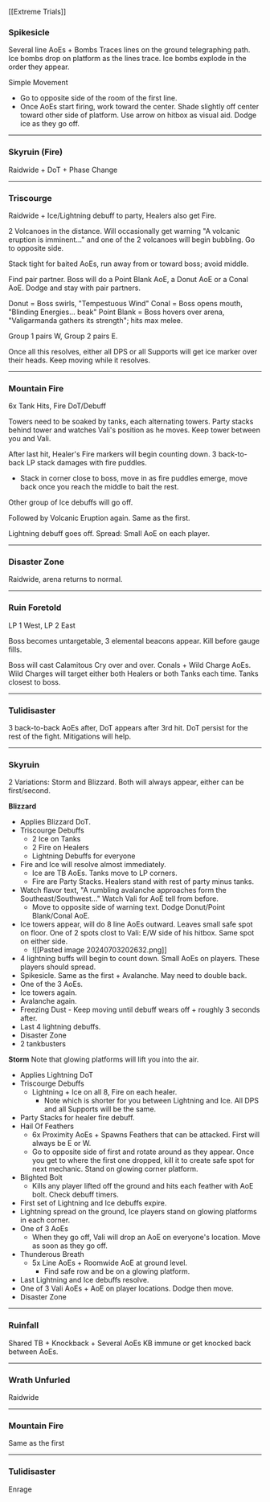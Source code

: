 [[Extreme Trials]]
### Spikesicle
Several line AoEs + Bombs
Traces lines on the ground telegraphing path. Ice bombs drop on platform as the lines trace. Ice bombs explode in the order they appear.

Simple Movement
- Go to opposite side of the room of the first line.
- Once AoEs start firing, work toward the center. Shade slightly off center toward other side of platform. Use arrow on hitbox as visual aid. Dodge ice as they go off.
___
### Skyruin (Fire)
Raidwide + DoT + Phase Change
___
### Triscourge
Raidwide + Ice/Lightning debuff to party, Healers also get Fire.

2 Volcanoes in the distance. Will occasionally get warning "A volcanic eruption is imminent..." and one of the 2 volcanoes will begin bubbling. Go to opposite side.

Stack tight for baited AoEs, run away from or toward boss; avoid middle.

Find pair partner. Boss will do a Point Blank AoE, a Donut AoE or a Conal AoE. Dodge and stay with pair partners.

Donut = Boss swirls, "Tempestuous Wind"
Conal = Boss opens mouth, "Blinding Energies... beak"
Point Blank = Boss hovers over arena, "Valigarmanda gathers its strength"; hits max melee.

Group 1 pairs W, Group 2 pairs E.

Once all this resolves, either all DPS or all Supports will get ice marker over their heads. Keep moving while it resolves.
___
### Mountain Fire
6x Tank Hits, Fire DoT/Debuff

Towers need to be soaked by tanks, each alternating towers. Party stacks behind tower and watches Vali's position as he moves. Keep tower between you and Vali.

After last hit, Healer's Fire markers will begin counting down. 3 back-to-back LP stack damages with fire puddles.
- Stack in corner close to boss, move in as fire puddles emerge, move back once you reach the middle to bait the rest.

Other group of Ice debuffs will go off.

Followed by Volcanic Eruption again. Same as the first.

Lightning debuff goes off. Spread: Small AoE on each player.
___
### Disaster Zone
Raidwide, arena returns to normal.
___
### Ruin Foretold
LP 1 West, LP 2 East

Boss becomes untargetable, 3 elemental beacons appear. Kill before gauge fills.

Boss will cast Calamitous Cry over and over. Conals + Wild Charge AoEs. Wild Charges will target either both Healers or both Tanks each time. Tanks closest to boss.
___
### Tulidisaster
3 back-to-back AoEs after, DoT appears after 3rd hit. DoT persist for the rest of the fight. Mitigations will help.
___
### Skyruin
2 Variations: Storm and Blizzard. Both will always appear, either can be first/second.

**Blizzard**
- Applies Blizzard DoT.
- Triscourge Debuffs
	- 2 Ice on Tanks
	- 2 Fire on Healers
	- Lightning Debuffs for everyone
- Fire and Ice will resolve almost immediately. 
	- Ice are TB AoEs. Tanks move to LP corners.
	- Fire are Party Stacks. Healers stand with rest of party minus tanks.
- Watch flavor text, "A rumbling avalanche approaches form the Southeast/Southwest..." Watch Vali for AoE tell from before.
	- Move to opposite side of warning text. Dodge Donut/Point Blank/Conal AoE.
- Ice towers appear, will do 8 line AoEs outward. Leaves small safe spot on floor. One of 2 spots clost to Vali: E/W side of his hitbox. Same spot on either side.
	- ![[Pasted image 20240703202632.png]]
- 4 lightning buffs will begin to count down. Small AoEs on players. These players should spread.
- Spikesicle. Same as the first + Avalanche. May need to double back.
- One of the 3 AoEs.
- Ice towers again.
- Avalanche again.
- Freezing Dust - Keep moving until debuff wears off + roughly 3 seconds after.
- Last 4 lightning debuffs.
- Disaster Zone
- 2 tankbusters

**Storm**
Note that glowing platforms will lift you into the air.
- Applies Lightning DoT
- Triscourge Debuffs
	- Lightning + Ice on all 8, Fire on each healer.
		- Note which is shorter for you between Lightning and Ice. All DPS and all Supports will be the same.
- Party Stacks for healer fire debuff.
- Hail Of Feathers
	- 6x Proximity AoEs + Spawns Feathers that can be attacked. First will always be E or W.
	- Go to opposite side of first and rotate around as they appear. Once you get to where the first one dropped, kill it to create safe spot for next mechanic. Stand on glowing corner platform.
- Blighted Bolt
	- Kills any player lifted off the ground and hits each feather with AoE bolt. Check debuff timers.
- First set of Lightning and Ice debuffs expire.
- Lightning spread on the ground, Ice players stand on glowing platforms in each corner.
- One of 3 AoEs
	- When they go off, Vali will drop an AoE on everyone's location. Move as soon as they go off.
- Thunderous Breath
	- 5x Line AoEs + Roomwide AoE at ground level.
		- Find safe row and be on a glowing platform.
- Last Lightning and Ice debuffs resolve.
- One of 3 Vali AoEs + AoE on player locations. Dodge then move.
- Disaster Zone
___
### Ruinfall
Shared TB + Knockback + Several AoEs
KB immune or get knocked back between AoEs.
___
### Wrath Unfurled
Raidwide
___
### Mountain Fire
Same as the first
___
### Tulidisaster
Enrage